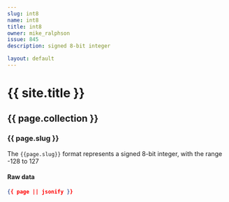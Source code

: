 ```yaml
---
slug: int8
name: int8
title: int8
owner: mike_ralphson
issue: 845
description: signed 8-bit integer

layout: default
---
```


# {{ site.title }}

## {{ page.collection }}

### {{ page.slug }}

The `{{page.slug}}` format represents a signed 8-bit integer, with the range -128 to 127

#### Raw data

```json
{{ page || jsonify }}
```
